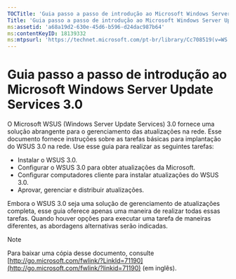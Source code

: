 ```yaml
---
TOCTitle: 'Guia passo a passo de introdução ao Microsoft Windows Server Update Services 3.0'
Title: 'Guia passo a passo de introdução ao Microsoft Windows Server Update Services 3.0'
ms:assetid: 'a68a19d2-630e-45d6-b596-d24dac987b64'
ms:contentKeyID: 18139332
ms:mtpsurl: 'https://technet.microsoft.com/pt-br/library/Cc708519(v=WS.10)'
---
```


Guia passo a passo de introdução ao Microsoft Windows Server Update Services 3.0
================================================================================

O Microsoft WSUS (Windows Server Update Services) 3.0 fornece uma solução abrangente para o gerenciamento das atualizações na rede. Esse documento fornece instruções sobre as tarefas básicas para implantação do WSUS 3.0 na rede. Use esse guia para realizar as seguintes tarefas:

-   Instalar o WSUS 3.0.
-   Configurar o WSUS 3.0 para obter atualizações da Microsoft.
-   Configurar computadores cliente para instalar atualizações do WSUS 3.0.
-   Aprovar, gerenciar e distribuir atualizações.

Embora o WSUS 3.0 seja uma solução de gerenciamento de atualizações completa, esse guia oferece apenas uma maneira de realizar todas essas tarefas. Quando houver opções para executar uma tarefa de maneiras diferentes, as abordagens alternativas serão indicadas.

> [!NOTE]  
> Para baixar uma cópia desse documento, consulte [http://go.microsoft.com/fwlink/?LinkId=71190](http://go.microsoft.com/fwlink/?linkid=71190) (em inglês). 
